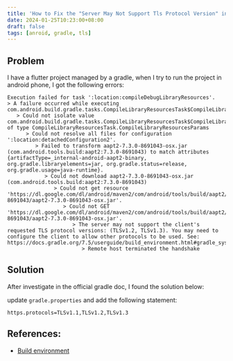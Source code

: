 ```yaml
---
title: 'How to Fix the "Server May Not Support Tls Protocol Version" in gradle project'
date: 2024-01-25T10:23:00+08:00
draft: false
tags: [anroid, gradle, tls]
---
```


## Problem

I have a flutter project managed by a gradle, when I try to run the project in android phone, I got the following errors:

```
Execution failed for task ':location:compileDebugLibraryResources'.
> A failure occurred while executing com.android.build.gradle.tasks.CompileLibraryResourcesTask$CompileLibraryResourcesAction
   > Could not isolate value com.android.build.gradle.tasks.CompileLibraryResourcesTask$CompileLibraryResourcesParams_Decorated@6644f036 of type CompileLibraryResourcesTask.CompileLibraryResourcesParams
      > Could not resolve all files for configuration ':location:detachedConfiguration2'.
         > Failed to transform aapt2-7.3.0-8691043-osx.jar (com.android.tools.build:aapt2:7.3.0-8691043) to match attributes {artifactType=_internal-android-aapt2-binary, org.gradle.libraryelements=jar, org.gradle.status=release, org.gradle.usage=java-runtime}.
            > Could not download aapt2-7.3.0-8691043-osx.jar (com.android.tools.build:aapt2:7.3.0-8691043)
               > Could not get resource 'https://dl.google.com/dl/android/maven2/com/android/tools/build/aapt2/7.3.0-8691043/aapt2-7.3.0-8691043-osx.jar'.
                  > Could not GET 'https://dl.google.com/dl/android/maven2/com/android/tools/build/aapt2/7.3.0-8691043/aapt2-7.3.0-8691043-osx.jar'.
                     > The server may not support the client's requested TLS protocol versions: (TLSv1.2, TLSv1.3). You may need to configure the client to allow other protocols to be used. See: https://docs.gradle.org/7.5/userguide/build_environment.html#gradle_system_properties
                        > Remote host terminated the handshake
```

## Solution

After investigate in the official gradle doc, I found the solution below:

update `gradle.properties` and add the following statement:

```properties
https.protocols=TLSv1.1,TLSv1.2,TLSv1.3
```

## References:

* [Build environment](https://docs.gradle.org/current/userguide/build_environment.html)